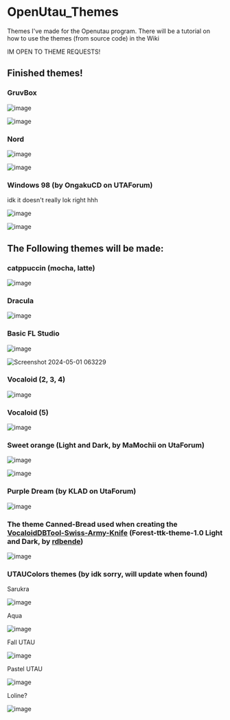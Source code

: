 # OpenUtau_Themes
Themes I've made for the Openutau program. There will be a tutorial on how to use the themes (from source code) in the Wiki

IM OPEN TO THEME REQUESTS!

## Finished themes!

### GruvBox

![image](https://github.com/bread-in-a-can/OpenUtau_Themes/assets/124006393/0bc5f7e1-f15c-4031-bf94-b0412a578227)

![image](https://github.com/LuciozUndiezz/OpenUtau_Themes/assets/168614552/b62543f7-1c6a-413c-ac0a-c9bdee31f140)

### Nord

![image](https://github.com/bread-in-a-can/OpenUtau_Themes/assets/124006393/9b67cf39-fe95-4918-8780-d00f69956551)

![image](https://github.com/LuciozUndiezz/OpenUtau_Themes/assets/168614552/ceed9107-b60c-44ca-8dcb-3cbd23448ed2)

### Windows 98 (by OngakuCD on UTAForum)

idk it doesn't really lok right hhh

![image](https://github.com/LuciozUndiezz/OpenUtau_Themes/assets/168614552/b16ab7b5-e704-4d46-b3e1-9b675cb6d999)

![image](https://github.com/LuciozUndiezz/OpenUtau_Themes/assets/168614552/e7aa460c-a636-4020-bbae-3bab24a26d4a)


## The Following themes will be made:

### catppuccin (mocha, latte)

![image](https://github.com/bread-in-a-can/OpenUtau_Themes/assets/124006393/a56f1643-cae9-44b9-b806-2e73415544e8)


### Dracula

![image](https://github.com/bread-in-a-can/OpenUtau_Themes/assets/124006393/1574e509-76bc-4796-b2fc-a54b94fd022c)

### Basic FL Studio

![image](https://github.com/bread-in-a-can/OpenUtau_Themes/assets/124006393/97617bfc-1e96-45e1-91b2-fbf962eabed7)

![Screenshot 2024-05-01 063229](https://github.com/LuciozUndiezz/OpenUtau_Themes/assets/168614552/c7c52882-cca3-4e26-9632-e3c967910403)


### Vocaloid (2, 3, 4)

![image](https://github.com/bread-in-a-can/OpenUtau_Themes/assets/124006393/e74dffec-bc1b-4939-b4df-fb3b382bdc26)

### Vocaloid (5)

![image](https://github.com/bread-in-a-can/OpenUtau_Themes/assets/124006393/48580b32-935a-4591-b7ea-53ae0fe22f2b)

### Sweet orange (Light and Dark, by MaMochii on UtaForum)

![image](https://github.com/LuciozUndiezz/OpenUtau_Themes/assets/168614552/d50e6e0e-c546-4285-a810-a2407af5acde)


![image](https://github.com/LuciozUndiezz/OpenUtau_Themes/assets/168614552/1870a083-2c37-43db-848f-66680b4dc208)

### Purple Dream (by KLAD on UtaForum)

![image](https://github.com/LuciozUndiezz/OpenUtau_Themes/assets/168614552/a2e1120d-0f69-4566-8856-a1ea4ba39c7d)

### The theme Canned-Bread used when creating the [VocaloidDBTool-Swiss-Army-Knife](https://github.com/bread-in-a-can) (Forest-ttk-theme-1.0 Light and Dark, by [rdbende](https://github.com/rdbende/Forest-ttk-theme))

![image](https://github.com/bread-in-a-can/OpenUtau_Themes/assets/124006393/04ef372b-c52a-45e6-a466-af09ca087816)

### UTAUColors themes (by idk sorry, will update when found)

Sarukra

![image](https://github.com/LuciozUndiezz/OpenUtau_Themes/assets/168614552/742e6d95-846e-42c5-8193-bdd580d1f4c1)

Aqua

![image](https://github.com/LuciozUndiezz/OpenUtau_Themes/assets/168614552/59e9b35e-d82b-47b6-b579-688dfbcbf341)

Fall UTAU

![image](https://github.com/LuciozUndiezz/OpenUtau_Themes/assets/168614552/a8c9ccb5-52ce-4bbc-bea5-86bd7d9ec707)

Pastel UTAU

![image](https://github.com/LuciozUndiezz/OpenUtau_Themes/assets/168614552/70b348bf-5c59-46b4-9b0c-cf269b86b3c8)

Loline?

![image](https://github.com/LuciozUndiezz/OpenUtau_Themes/assets/168614552/fc14df2d-dd30-4ce5-b3c0-5ded9cd41293)

